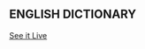 <h2>ENGLISH DICTIONARY</h2>
<p dir="auto"><a href="https://khuongnc.github.io/english-dictionary_React/" rel="nofollow">See it Live</a></p>
